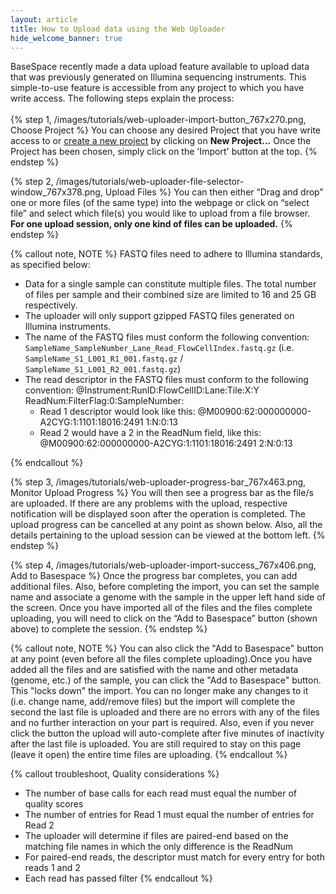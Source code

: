 ```yaml
---
layout: article
title: How to Upload data using the Web Uploader
hide_welcome_banner: true
---
```


BaseSpace recently made a data upload feature available to upload data that was previously generated on Illumina sequencing instruments. This simple-to-use feature is accessible from any project to which you have write access. The following steps explain the process:
<br />
<br />
{% step 1, /images/tutorials/web-uploader-import-button_767x270.png, Choose Project %}
You can choose any desired Project that you have write access to or [create a new project](/tutorials/create-a-new-project) by clicking on **New Project...** 
Once the Project has been chosen, simply click on the 'Import' button at the top.
{% endstep %}  

{% step 2, /images/tutorials/web-uploader-file-selector-window_767x378.png, Upload Files %}
You can then either “Drag and drop” one or more files (of the same type) into the webpage or click on “select file” and select which file(s) you would like to upload from a file browser. **For one upload session, only one kind of files can be uploaded.**
{% endstep %}

{% callout note, NOTE %}
FASTQ files need to adhere to Illumina standards, as specified below:

 - Data for a single sample can constitute multiple files. The total number of files per sample and their combined size are limited to 16 and 25 GB respectively.
 - The uploader will only support gzipped FASTQ files generated on Illumina instruments.
 - The name of the FASTQ files must conform the following convention:
	 `SampleName_SampleNumber_Lane_Read_FlowCellIndex.fastq.gz`
	 (i.e. `SampleName_S1_L001_R1_001.fastq.gz` / `SampleName_S1_L001_R2_001.fastq.gz`)
 - The read descriptor in the FASTQ files must conform to the following convention:
	@Instrument:RunID:FlowCellID:Lane:Tile:X:Y ReadNum:FilterFlag:0:SampleNumber:
	- Read 1 descriptor would look like this:
	    	@M00900:62:000000000-A2CYG:1:1101:18016:2491 1:N:0:13
	- Read 2 would have a 2 in the ReadNum field, like this:
	    	@M00900:62:000000000-A2CYG:1:1101:18016:2491 2:N:0:13

{% endcallout %}

{% step 3, /images/tutorials/web-uploader-progress-bar_767x463.png, Monitor Upload Progress %}
You will then see a progress bar as the file/s are uploaded. If there are any problems with the upload, respective notification will be displayed soon after the operation is completed. The upload progress can be cancelled at any point as shown below. Also, all the details pertaining to the upload session can be viewed at the bottom left.
{% endstep %}  

{% step 4, /images/tutorials/web-uploader-import-success_767x406.png, Add to Basespace %}
Once the progress bar completes, you can add additional files. Also, before completing the import, you can set the sample name and associate a genome with the sample in the upper left hand side of the screen. Once you have imported all of the files and the files complete uploading, you will need to click on the  “Add to Basespace” button (shown above) to complete the session.
{% endstep %}  

{% callout note, NOTE %}
You can also click the "Add to Basespace" button at any point (even before all the files complete uploading).Once you have added all the files and are satisfied with the name and other metadata (genome, etc.) of the sample, you can click the "Add to Basespace" button. This "locks down" the import. You can no longer make any changes to it (i.e. change name, add/remove files) but the import will complete the second the last file is uploaded and there are no errors with any of the files and no further interaction on your part is required. Also, even if you never click the button the upload will auto-complete after five minutes of inactivity after the last file is uploaded.
You are still required to stay on this page (leave it open) the entire time files are uploading.
{% endcallout %}


{% callout troubleshoot, Quality considerations %}
- The number of base calls for each read must equal the number of quality scores
- The number of entries for Read 1 must equal the number of entries for Read 2
- The uploader will determine if files are paired-end based on the matching file names in which the only difference is the ReadNum
- For paired-end reads, the descriptor must match for every entry for both reads 1 and 2
- Each read has passed filter
{% endcallout %}